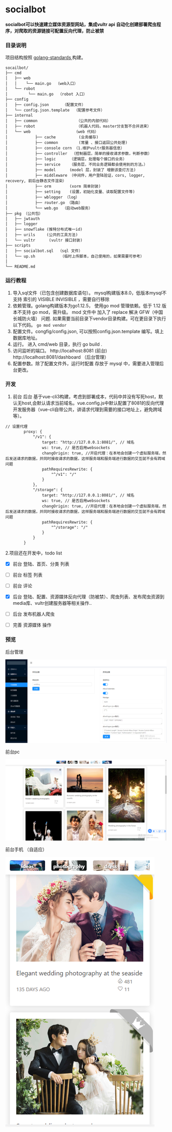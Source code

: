 # socialbot
**socialbot可以快速建立媒体资源型网站，集成vultr api 自动化创建部署爬虫程序，对爬取的资源链接可配置反向代理，防止被禁**

### 目录说明
项目结构按照 [golang-standards ](https://github.com/golang-standards/project-layout)构建。
```
socailbot/
├── cmd
│   ├── web
│   │    └── main.go  （web入口）
│   └── robot  
│         └── main.go  （robot 入口）
├── config
│   ├── config.json      （配置文件）
│   └── config.json.template  （配置参考文件）
├── internal
│   ├── common                 （公共的内部代码）
│   ├── robot                  （机器人代码，master分支暂不合并进来）
│   └── web                   （web 代码）
│            ├── cache          (业务缓存)
│            ├── common         (常量 、接口返回公共处理)
│            ├── console corn （1.维护vultr服务器信息）
│            ├── controller  （控制器层，简单的接收请求参数，判断参数）
│            ├── logic      （逻辑层，处理每个接口的业务）
│            ├── service    （服务层，不同业务逻辑都会使用到的方法。）
│            ├── model      (model 层，封装了 增删该查灯方法)
│            ├── middleware （中间件，用户登陆验证，cors, logger, recovery, 前后台静态文件渲染）
│            ├── orm        (xorm 简单封装)
│            ├── setting    (设置，初始化变量、读取配置文件等)
│            ├── wblogger （log）
│            ├── router.go （路由）
│            └── web.go  （启动web服务）
├── pkg （公共包）
│   ├── jwtauth 
│   ├── logger 
│   ├── snowflake (推特分布式唯一id) 
│   ├── urils     (公共的工具方法)  
│   └── vultr      (vultr 接口封装) 
├── scripts
│   ├── socialbot.sql  （sql 文件）
│   └── up.sh           （临时上传脚本，自己使用的，如果需要可参考）
│  
└── README.md
```

### 运行教程
1. 导入sql文件（已包含创建数据库语句）。 mysql构建版本8.0，低版本mysql不支持 索引的 VISIBLE INVISIBLE ，需要自行移除 
2. 依赖管理。golang构建版本为go1.12.5， 使用go mod 管理依赖。低于 1.12 版本不支持 go mod，需升级。 mod 文件中 加入了 replace 解决 GFW（中国长城防火墙） 问题.
如果需要当前目录下vendor目录构建。可在更目录下执行以下代码。
`go mod vendor`
3. 配置文件。congfig/config.json, 可以按照config.json.template 编写。填上数据库地址。
4. 运行。 进入 cmd/web 目录，执行 go build .
5. 访问监听的端口。
        http://localhost:8081 (前台)
        http://localhost:8081/dashboard （后台管理）
6. 配置参数。除了配置文件外，运行时配置 存放于 mysql 中，需要进入管理后台更改。

### 开发
1. 前台 后台 基于vue-cli3构建，考虑到部署成本，代码中并没有写死host，默认无host,会默认请求当前域名。vue.config.js中默认配置了8081的反向代理开发服务器（vue-cli自带公共，讲请求代理到需要的接口地址上，避免跨域等）。

```
// 设置代理
        proxy: {
            "/v1": {
                target: "http://127.0.0.1:8081/", // 域名
                ws: true, // 是否启用websockets
                changOrigin: true, //开启代理：在本地会创建一个虚拟服务端，然后发送请求的数据，并同时接收请求的数据，这样服务端和服务端进行数据的交互就不会有跨域问题
                pathRequiresRewrite: {
                    "^/v1": "/"
                }
            },
            "/storage": {
                target: "http://127.0.0.1:8081/", // 域名
                ws: true, // 是否启用websockets
                changOrigin: true, //开启代理：在本地会创建一个虚拟服务端，然后发送请求的数据，并同时接收请求的数据，这样服务端和服务端进行数据的交互就不会有跨域问题
                pathRequiresRewrite: {
                    "^/storage": "/"
                }
            }
        }
```

2.项目还在开发中，todo list
- [x] 前台 登陆、首页、分类 列表
- [ ]  前台 标签 列表
- [ ]  前台 评论 

- [x] 后台 登陆、配置、资源媒体反向代理（防被禁）、爬虫列表、发布爬虫资源到media库、vultr创建服务器等相关操作..
- [ ]  后台 发布机器人爬虫
- [ ]  完善 资源媒体 操作


### 预览
后台管理

![dashboard.png](https://github.com/lukeyMing/socialbot/blob/master/doc/dashboard.png)

前台pc

![front2.png](https://github.com/lukeyMing/socialbot/blob/master/doc/front2.png)

前台手机 （自适应）

![mobile.png](https://github.com/lukeyMing/socialbot/blob/master/doc/mobile.png)

